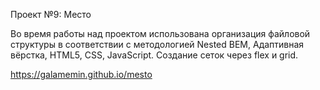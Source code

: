 Проект №9: Место


Во время работы над проектом использована организация файловой структуры в соответствии с методологией Nested BEM, Адаптивная вёрстка, HTML5, CSS, JavaScript.
Создание сеток через flex и grid.

https://galamemin.github.io/mesto